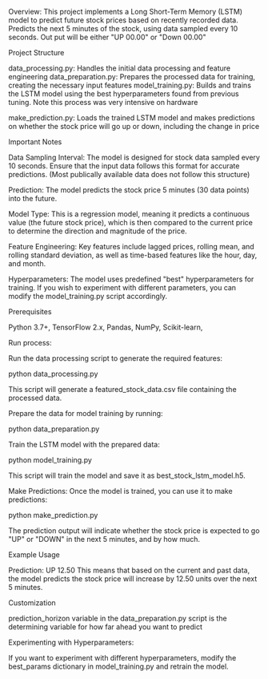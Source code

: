 Overview:
This project implements a Long Short-Term Memory (LSTM) model to predict future stock prices based on recently recorded data. Predicts the next 5 minutes of the stock, using data sampled every 10 seconds. Out put will be either "UP 00.00" or "Down 00.00"

Project Structure

data_processing.py:
Handles the initial data processing and feature engineering
data_preparation.py:
Prepares the processed data for training, creating the necessary input features
model_training.py:
Builds and trains the LSTM model using the best hyperparameters found from previous tuning. Note this process was very intensive on hardware


make_prediction.py:
Loads the trained LSTM model and makes predictions on whether the stock price will go up or down, including the change in price

Important Notes

Data Sampling Interval:
The model is designed for stock data sampled every 10 seconds. Ensure that the input data follows this format for accurate predictions. (Most publically available data does not follow this structure)

Prediction:
The model predicts the stock price 5 minutes (30 data points) into the future.

Model Type:
This is a regression model, meaning it predicts a continuous value (the future stock price), which is then compared to the current price to determine the direction and magnitude of the price.

Feature Engineering:
Key features include lagged prices, rolling mean, and rolling standard deviation, as well as time-based features like the hour, day, and month.

Hyperparameters:
The model uses predefined "best" hyperparameters for training. If you wish to experiment with different parameters, you can modify the model_training.py script accordingly.

Prerequisites

Python 3.7+,
TensorFlow 2.x,
Pandas,
NumPy,
Scikit-learn,


Run process:

Run the data processing script to generate the required features:

python data_processing.py

This script will generate a featured_stock_data.csv file containing the processed data.

Prepare the data for model training by running:

python data_preparation.py

Train the LSTM model with the prepared data:

python model_training.py

This script will train the model and save it as best_stock_lstm_model.h5.

Make Predictions:
Once the model is trained, you can use it to make predictions:

python make_prediction.py

The prediction output will indicate whether the stock price is expected to go "UP" or "DOWN" in the next 5 minutes, and by how much.

Example Usage

Prediction: UP 12.50
This means that based on the current and past data, the model predicts the stock price will increase by 12.50 units over the next 5 minutes.

Customization

prediction_horizon variable in the data_preparation.py script is the determining variable for how far ahead you want to predict

Experimenting with Hyperparameters:

If you want to experiment with different hyperparameters, modify the best_params dictionary in model_training.py and retrain the model.
